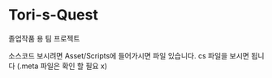 # Tori-s-Quest
졸업작품 용 팀 프로젝트

소스코드 보시려면 
Asset/Scripts에 들어가시면 파일 있습니다.
cs 파일을 보시면 됩니다 (.meta 파일은 확인 할 필요 x) 